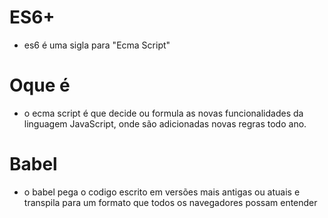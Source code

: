 # ES6+
- es6 é uma sigla para "Ecma Script"

# Oque é
- o ecma script é que decide  ou formula as novas funcionalidades da linguagem JavaScript, onde são adicionadas novas regras todo ano.

# Babel
- o babel pega o codigo escrito em versões mais antigas ou atuais e transpila para um formato que todos os navegadores possam entender
